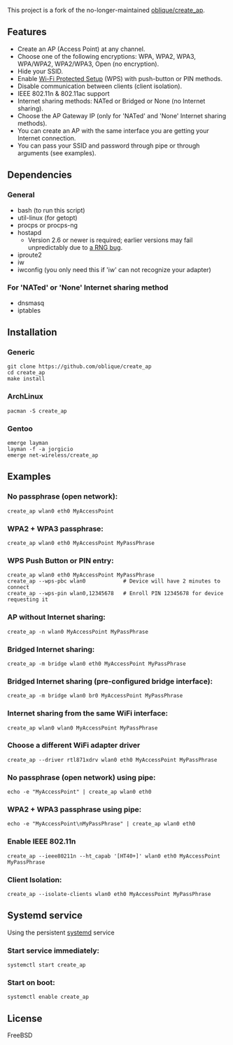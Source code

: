 This project is a fork of the no-longer-maintained [oblique/create_ap](//github.com/oblique/create_ap).


## Features
* Create an AP (Access Point) at any channel.
* Choose one of the following encryptions: WPA, WPA2, WPA3, WPA/WPA2, WPA2/WPA3, Open (no encryption).
* Hide your SSID.
* Enable [Wi-Fi Protected Setup](https://en.wikipedia.org/wiki/Wi-Fi_Protected_Setup) (WPS) with push-button or PIN methods.
* Disable communication between clients (client isolation).
* IEEE 802.11n & 802.11ac support
* Internet sharing methods: NATed or Bridged or None (no Internet sharing).
* Choose the AP Gateway IP (only for 'NATed' and 'None' Internet sharing methods).
* You can create an AP with the same interface you are getting your Internet connection.
* You can pass your SSID and password through pipe or through arguments (see examples).


## Dependencies
### General
* bash (to run this script)
* util-linux (for getopt)
* procps or procps-ng
* hostapd
  * Version 2.6 or newer is required; earlier versions may
    fail unpredictably due to [a RNG bug](https://packetstormsecurity.com/files/156573/Hostapd-Insufficient-Entropy.html).
* iproute2
* iw
* iwconfig (you only need this if 'iw' can not recognize your adapter)

### For 'NATed' or 'None' Internet sharing method
* dnsmasq
* iptables


## Installation
### Generic
    git clone https://github.com/oblique/create_ap
    cd create_ap
    make install

### ArchLinux
    pacman -S create_ap

### Gentoo
    emerge layman
    layman -f -a jorgicio
    emerge net-wireless/create_ap

## Examples
### No passphrase (open network):
    create_ap wlan0 eth0 MyAccessPoint

### WPA2 + WPA3 passphrase:
    create_ap wlan0 eth0 MyAccessPoint MyPassPhrase

### WPS Push Button or PIN entry:
    create_ap wlan0 eth0 MyAccessPoint MyPassPhrase
    create_ap --wps-pbc wlan0            # Device will have 2 minutes to connect
    create_ap --wps-pin wlan0,12345678   # Enroll PIN 12345678 for device requesting it

### AP without Internet sharing:
    create_ap -n wlan0 MyAccessPoint MyPassPhrase

### Bridged Internet sharing:
    create_ap -m bridge wlan0 eth0 MyAccessPoint MyPassPhrase

### Bridged Internet sharing (pre-configured bridge interface):
    create_ap -m bridge wlan0 br0 MyAccessPoint MyPassPhrase

### Internet sharing from the same WiFi interface:
    create_ap wlan0 wlan0 MyAccessPoint MyPassPhrase

### Choose a different WiFi adapter driver
    create_ap --driver rtl871xdrv wlan0 eth0 MyAccessPoint MyPassPhrase

### No passphrase (open network) using pipe:
    echo -e "MyAccessPoint" | create_ap wlan0 eth0

### WPA2 + WPA3 passphrase using pipe:
    echo -e "MyAccessPoint\nMyPassPhrase" | create_ap wlan0 eth0

### Enable IEEE 802.11n
    create_ap --ieee80211n --ht_capab '[HT40+]' wlan0 eth0 MyAccessPoint MyPassPhrase

### Client Isolation:
    create_ap --isolate-clients wlan0 eth0 MyAccessPoint MyPassPhrase

## Systemd service
Using the persistent [systemd](https://wiki.archlinux.org/index.php/systemd#Basic_systemctl_usage) service
### Start service immediately:
    systemctl start create_ap

### Start on boot:
    systemctl enable create_ap


## License
FreeBSD

